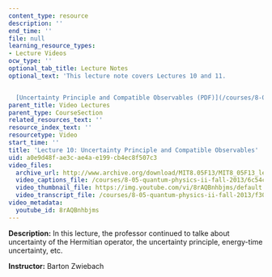 ```yaml
---
content_type: resource
description: ''
end_time: ''
file: null
learning_resource_types:
- Lecture Videos
ocw_type: ''
optional_tab_title: Lecture Notes
optional_text: 'This lecture note covers Lectures 10 and 11.


  [Uncertainty Principle and Compatible Observables (PDF)](/courses/8-05-quantum-physics-ii-fall-2013/resources/mit8_05f13_chap_05)'
parent_title: Video Lectures
parent_type: CourseSection
related_resources_text: ''
resource_index_text: ''
resourcetype: Video
start_time: ''
title: 'Lecture 10: Uncertainty Principle and Compatible Observables'
uid: a0e9d48f-ae3c-ae4a-e199-cb4ec8f507c3
video_files:
  archive_url: http://www.archive.org/download/MIT8.05F13/MIT8_05F13_lec10_300k.mp4
  video_captions_file: /courses/8-05-quantum-physics-ii-fall-2013/6c54c361129b504fa87e14faea813b29_8rAQBnhbjms.vtt
  video_thumbnail_file: https://img.youtube.com/vi/8rAQBnhbjms/default.jpg
  video_transcript_file: /courses/8-05-quantum-physics-ii-fall-2013/f305543f095ac01e0687dea239eb470d_8rAQBnhbjms.pdf
video_metadata:
  youtube_id: 8rAQBnhbjms
---
```


**Description:** In this lecture, the professor continued to talke about uncertainty of the Hermitian operator, the uncertainty principle, energy-time uncertainty, etc.

**Instructor:** Barton Zwiebach



